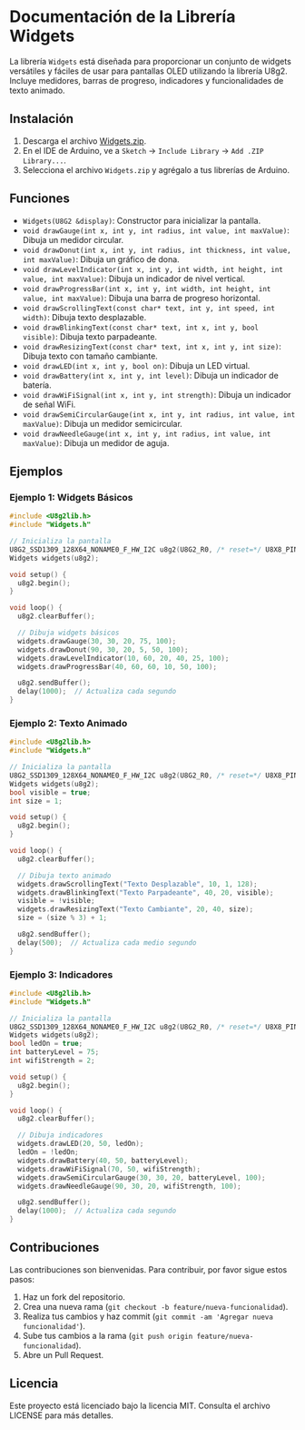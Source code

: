 # Documentación de la Librería Widgets

La librería `Widgets` está diseñada para proporcionar un conjunto de widgets versátiles y fáciles de usar para pantallas OLED utilizando la librería U8g2. Incluye medidores, barras de progreso, indicadores y funcionalidades de texto animado.

## Instalación
1. Descarga el archivo [Widgets.zip](sandbox:/mnt/data/Widgets.zip).
2. En el IDE de Arduino, ve a `Sketch` -> `Include Library` -> `Add .ZIP Library...`.
3. Selecciona el archivo `Widgets.zip` y agrégalo a tus librerías de Arduino.

## Funciones
- `Widgets(U8G2 &display)`: Constructor para inicializar la pantalla.
- `void drawGauge(int x, int y, int radius, int value, int maxValue)`: Dibuja un medidor circular.
- `void drawDonut(int x, int y, int radius, int thickness, int value, int maxValue)`: Dibuja un gráfico de dona.
- `void drawLevelIndicator(int x, int y, int width, int height, int value, int maxValue)`: Dibuja un indicador de nivel vertical.
- `void drawProgressBar(int x, int y, int width, int height, int value, int maxValue)`: Dibuja una barra de progreso horizontal.
- `void drawScrollingText(const char* text, int y, int speed, int width)`: Dibuja texto desplazable.
- `void drawBlinkingText(const char* text, int x, int y, bool visible)`: Dibuja texto parpadeante.
- `void drawResizingText(const char* text, int x, int y, int size)`: Dibuja texto con tamaño cambiante.
- `void drawLED(int x, int y, bool on)`: Dibuja un LED virtual.
- `void drawBattery(int x, int y, int level)`: Dibuja un indicador de batería.
- `void drawWiFiSignal(int x, int y, int strength)`: Dibuja un indicador de señal WiFi.
- `void drawSemiCircularGauge(int x, int y, int radius, int value, int maxValue)`: Dibuja un medidor semicircular.
- `void drawNeedleGauge(int x, int y, int radius, int value, int maxValue)`: Dibuja un medidor de aguja.

## Ejemplos

### Ejemplo 1: Widgets Básicos
```cpp
#include <U8g2lib.h>
#include "Widgets.h"

// Inicializa la pantalla
U8G2_SSD1309_128X64_NONAME0_F_HW_I2C u8g2(U8G2_R0, /* reset=*/ U8X8_PIN_NONE);
Widgets widgets(u8g2);

void setup() {
  u8g2.begin();
}

void loop() {
  u8g2.clearBuffer();

  // Dibuja widgets básicos
  widgets.drawGauge(30, 30, 20, 75, 100);
  widgets.drawDonut(90, 30, 20, 5, 50, 100);
  widgets.drawLevelIndicator(10, 60, 20, 40, 25, 100);
  widgets.drawProgressBar(40, 60, 60, 10, 50, 100);

  u8g2.sendBuffer();
  delay(1000);  // Actualiza cada segundo
}
```

### Ejemplo 2: Texto Animado
```cpp
#include <U8g2lib.h>
#include "Widgets.h"

// Inicializa la pantalla
U8G2_SSD1309_128X64_NONAME0_F_HW_I2C u8g2(U8G2_R0, /* reset=*/ U8X8_PIN_NONE);
Widgets widgets(u8g2);
bool visible = true;
int size = 1;

void setup() {
  u8g2.begin();
}

void loop() {
  u8g2.clearBuffer();

  // Dibuja texto animado
  widgets.drawScrollingText("Texto Desplazable", 10, 1, 128);
  widgets.drawBlinkingText("Texto Parpadeante", 40, 20, visible);
  visible = !visible;
  widgets.drawResizingText("Texto Cambiante", 20, 40, size);
  size = (size % 3) + 1;

  u8g2.sendBuffer();
  delay(500);  // Actualiza cada medio segundo
}
```

### Ejemplo 3: Indicadores
```cpp
#include <U8g2lib.h>
#include "Widgets.h"

// Inicializa la pantalla
U8G2_SSD1309_128X64_NONAME0_F_HW_I2C u8g2(U8G2_R0, /* reset=*/ U8X8_PIN_NONE);
Widgets widgets(u8g2);
bool ledOn = true;
int batteryLevel = 75;
int wifiStrength = 2;

void setup() {
  u8g2.begin();
}

void loop() {
  u8g2.clearBuffer();

  // Dibuja indicadores
  widgets.drawLED(20, 50, ledOn);
  ledOn = !ledOn;
  widgets.drawBattery(40, 50, batteryLevel);
  widgets.drawWiFiSignal(70, 50, wifiStrength);
  widgets.drawSemiCircularGauge(30, 30, 20, batteryLevel, 100);
  widgets.drawNeedleGauge(90, 30, 20, wifiStrength, 100);

  u8g2.sendBuffer();
  delay(1000);  // Actualiza cada segundo
}
```

## Contribuciones

Las contribuciones son bienvenidas. Para contribuir, por favor sigue estos pasos:

1. Haz un fork del repositorio.
2. Crea una nueva rama (`git checkout -b feature/nueva-funcionalidad`).
3. Realiza tus cambios y haz commit (`git commit -am 'Agregar nueva funcionalidad'`).
4. Sube tus cambios a la rama (`git push origin feature/nueva-funcionalidad`).
5. Abre un Pull Request.

## Licencia

Este proyecto está licenciado bajo la licencia MIT. Consulta el archivo LICENSE para más detalles.
